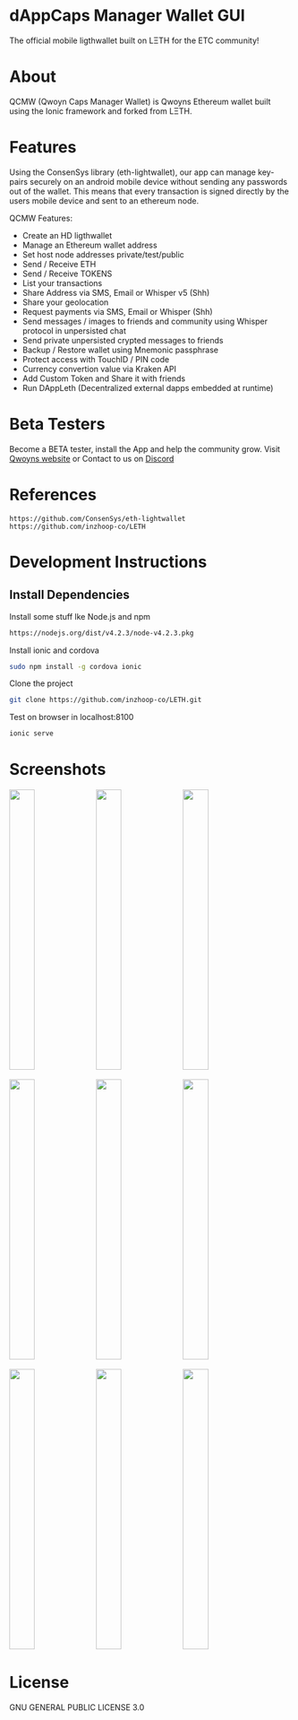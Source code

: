# dAppCaps Manager Wallet GUI 
The official mobile ligthwallet built on LΞTH for the ETC community!

# About
QCMW (Qwoyn Caps Manager Wallet) is Qwoyns Ethereum wallet built using the Ionic framework and forked from LΞTH.

# Features
Using the ConsenSys library (eth-lightwallet), our app can manage key-pairs securely on an android mobile device without sending any 
passwords out of the wallet. This means that every transaction is signed directly by the users mobile device and sent to an ethereum node.

QCMW Features:

- Create an HD ligthwallet 
- Manage an Ethereum wallet address
- Set host node addresses private/test/public
- Send / Receive ETH
- Send / Receive TOKENS
- List your transactions
- Share Address via SMS, Email or Whisper v5 (Shh)
- Share your geolocation
- Request payments via SMS, Email or Whisper (Shh)
- Send messages / images to friends and community using Whisper protocol in unpersisted chat
- Send private unpersisted crypted messages to friends
- Backup / Restore wallet using Mnemonic passphrase
- Protect access with TouchID / PIN code
- Currency convertion value via Kraken API
- Add Custom Token and Share it with friends
- Run DAppLeth (Decentralized external dapps embedded at runtime)

# Beta Testers
Become a BETA tester, install the App and help the community grow.
Visit <a href="http://www.qwoyn.io/testers">Qwoyns website</a> or
Contact to us on <a href="https://discord.gg/knZBudV">Discord</a>

# References
```
https://github.com/ConsenSys/eth-lightwallet
https://github.com/inzhoop-co/LETH
```

# Development Instructions
## Install Dependencies

Install some stuff lke Node.js and npm  
```bash
https://nodejs.org/dist/v4.2.3/node-v4.2.3.pkg
```

Install ionic and cordova
```bash
sudo npm install -g cordova ionic
```

Clone the project
```bash
git clone https://github.com/inzhoop-co/LETH.git
```

Test on browser in localhost:8100
```bash
ionic serve
```

# Screenshots
<img src="https://i.imgur.com/XG020Y7.jpg" width="30%" height="500">  <img src="https://www.inzhoop.com/img/screenshots/IMG_0011.PNG" width="30%" height="500">  <img src="https://www.inzhoop.com/img/screenshots/IMG_0012.PNG" width="30%" height="500">  

<img src="https://www.inzhoop.com/img/screenshots/IMG_0013.PNG" width="30%" height="500">  <img src="https://www.inzhoop.com/img/screenshots/IMG_0014.PNG" width="30%" height="500">  <img src="https://www.inzhoop.com/img/screenshots/IMG_0015.PNG" width="30%" height="500">

<img src="https://www.inzhoop.com/img/screenshots/IMG_0016.PNG" width="30%" height="500">  <img src="https://www.inzhoop.com/img/screenshots/IMG_0017.PNG" width="30%" height="500">  <img src="https://www.inzhoop.com/img/screenshots/IMG_0018.PNG" width="30%" height="500">

# License
 GNU GENERAL PUBLIC LICENSE 3.0
